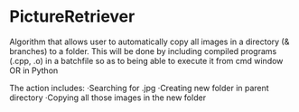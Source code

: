 # PictureRetriever
Algorithm that allows user to automatically copy all images in a directory (&amp; branches) to a folder.
This will be done by including compiled programs (.cpp, .o) in a batchfile so as to being able to execute it from cmd window
OR
in Python

The action includes:
·Searching for .jpg
·Creating new folder in parent directory
·Copying all those images in the new folder
